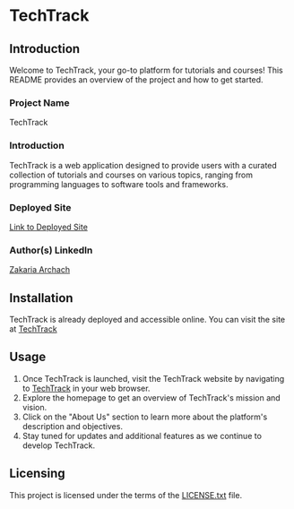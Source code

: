 # TechTrack

## Introduction
Welcome to TechTrack, your go-to platform for tutorials and courses! This README provides an overview of the project and how to get started.

### Project Name
TechTrack

### Introduction
TechTrack is a web application designed to provide users with a curated collection of tutorials and courses on various topics, ranging from programming languages to software tools and frameworks.

### Deployed Site
[Link to Deployed Site](https://zakariaarc.github.io/)

### Author(s) LinkedIn
[Zakaria Archach](https://www.linkedin.com/in/zakariaar/)


## Installation
TechTrack is already deployed and accessible online. You can visit the site at [TechTrack](https://zakariaarc.github.io/)

## Usage
1. Once TechTrack is launched, visit the TechTrack website by navigating to [TechTrack](https://zakariaarc.github.io/) in your web browser.
2. Explore the homepage to get an overview of TechTrack's mission and vision.
3. Click on the "About Us" section to learn more about the platform's description and objectives.
4. Stay tuned for updates and additional features as we continue to develop TechTrack.

## Licensing
This project is licensed under the terms of the [LICENSE.txt](LICENSE.txt) file.